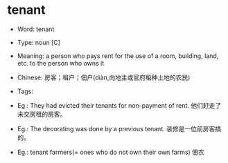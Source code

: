 # tenant

- Word: tenant

- Type: noun [C]
- Meaning: a person who pays rent for the use of a room, building, land, etc. to the person who owns it
- Chinese: 房客；租户；佃户(diàn,向地主或官府租种土地的农民)
- Tags: 
- Eg.: They had evicted their tenants for non-payment of rent. 他们赶走了未交房租的房客。
- Eg.: The decorating was done by a previous tenant. 装修是一位前房客搞的。
- Eg.: tenant farmers(= ones who do not own their own farms) 佃农

